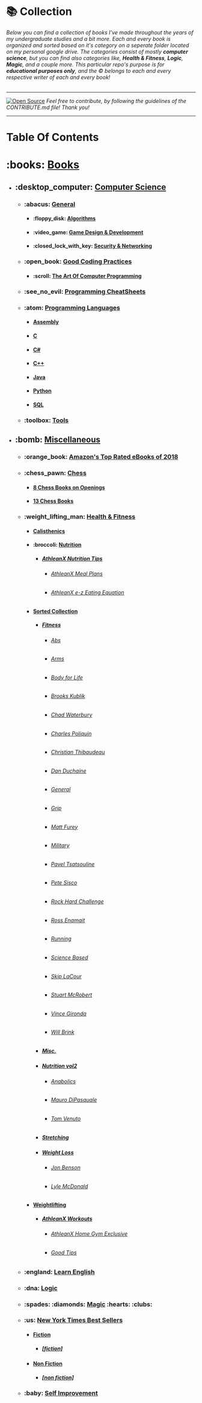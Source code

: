 # :books: Collection

*Below you can find a collection of books I've made throughout the years of my undergraduate studies and a bit more. Each and every book is organized and sorted based on it's category on a seperate folder located on my personal google drive. The categories consist of mostly **computer science**, but you can find also categories like, **Health & Fitness**, **Logic**, **Magic**, and a couple more. 
This particular repo's purpose is for **educational purposes only**, and the :copyright: belongs to each and every respective writer of each and every book!*  
<br><hr> 
[![Open Source](https://badges.frapsoft.com/os/v1/open-source.svg?v=103)](https://opensource.org/)
*Feel free to contribute, by following the guidelines of the CONTRIBUTE.md file! Thank you!*
<hr> 

# Table Of Contents 
<div>
    <h1>:books: <a href="#">Books</a></h1>
    <ul>
      <li>
          <h2>:desktop_computer: <a href="www.google.com">Computer Science</a></h2>
        <ul>
          <li>
            <h3>:abacus: <a href="#">General</a></h3>
            <ul>
              <li>
               <h4>:floppy_disk: <a href="#">Algorithms</a></h4>
              </li>
              <li>
                <h4>:video_game: <a href="#">Game Design & Development</a></h4>
              </li>
              <li>
                <h4>:closed_lock_with_key: <a href="#">Security & Networking</a></h4>
              </li>
            </ul>
          </li>
          <li>
            <h3>:open_book: <a href="#">Good Coding Practices</a></h3>
            <ul>
              <li>
                <h4>:scroll: <a href="#">The Art Of Computer Programming</a></h4>
              </li>
            </ul>
          </li>
          <li>
            <h3>:see_no_evil: <a href="#">Programming CheatSheets</a></h3>
          </li>
          <li>
            <h3>:atom: <a href="#">Programming Languages</a></h3>
            <ul>
              <li>
                <h4><a href="#">Assembly</a></h4>
              </li>
              <li>
                <h4><a href="#">C</a></h4>
              </li>
              <li>
                <h4><a href="#">C#</a></h4>
              </li>
              <li>
                <h4><a href="#">C++</a></h4>
              </li>
              <li>
                <h4><a href="#">Java</a></h4>
              </li>
              <li>
                <h4><a href="#">Python</h4></a></h4>
              </li>
              <li>
                <h4><a href="#">SQL</a></h4>
              </li>
            </ul>
          </li>
          <li>
            <h3>:toolbox: <a href="#">Tools</a></h3>
          </li>
        </ul>
      </li>
      <li>
    <h2>:bomb: <a href="#">Miscellaneous</a></h2>
        <ul>
          <li>
            <h3>:orange_book: <a href="#">Amazon's Top Rated eBooks of 2018</a></h3>
          </li>
          <li>
            <h3>:chess_pawn: <a href="#">Chess</a></h3>
            <ul>
              <li>
                <h4><a href="#">8 Chess Books on Openings</a></h4>
              </li>
              <li>
                <h4><a href="#">13 Chess Books</a></h4>
              </li>
            </ul>
          </li>
          <li>
            <h3>:weight_lifting_man: <a href="#">Health & Fitness</a></h3>
            <ul>
              <li>
                <h4><a href="#">Calisthenics</a></h4>
              </li>
              <li>
                <h4>:broccoli: <a href="#">Nutrition</a></h4>
                <ul>
                  <li>
                    <h5><a href="#">AthleanX Nutrition Tips</a></h5>
                    <ul>
                      <li>
                        <h6><a href="#">AthleanX Meal Plans</a></h6>
                      </li>
                      <li>
                        <h6><a href="#">AthleanX e-z Eating Equation</a></h6>
                      </li>
                    </ul>
                  </li>
                </ul>
              </li>
              <li>
                <h4><a href="#">Sorted Collection</a></h4>
                <ul>
                  <li>
                    <h5><a href="#">Fitness</a></h5>
                    <ul>
                      <li>
                        <h6><a href="#">Abs</a></h6>
                      </li>
                      <li>
                        <h6><a href="#">Arms</a></h6>
                      </li>
                      <li>
                        <h6><a href="#">Body for Life</a></h6>
                      </li>
                      <li>
                        <h6><a href="#">Brooks Kublik</a></h6>
                      </li>
                      <li>
                        <h6><a href="#">Chad Waterbury</a></h6>
                      </li>
                      <li>
                        <h6><a href="#">Charles Poliquin</a></h6>
                      </li>
                      <li>
                        <h6><a href="#">Christian Thibaudeau</a></h6>
                      </li>
                      <li>
                        <h6><a href="#">Dan Duchaine</a></h6>
                      </li>
                      <li>
                        <h6><a href="#">General</a></h6>
                      </li>
                      <li>
                        <h6><a href="#">Grip</a></h6>
                      </li>
                      <li>
                        <h6><a href="#">Matt Furey</a></h6>
                      </li>
                      <li>
                        <h6><a href="#">Military</a></h6>
                      </li>
                      <li>
                        <h6><a href="#">Pavel Tsatsouline</a></h6>
                      </li>
                      <li>
                        <h6><a href="#">Pete Sisco</a></h6>
                      </li>
                      <li>
                        <h6><a href="#">Rock Hard Challenge</a></h6>
                      </li>
                      <li>
                        <h6><a href="#">Ross Enamait</a></h6>
                      </li>
                      <li>
                        <h6><a href="#">Running</a></h6>
                      </li>
                      <li>
                        <h6><a href="#">Science Based</a></h6>
                      </li>
                      <li>
                        <h6><a href="#">Skip LaCour</a></h6>
                      </li>
                      <li>
                        <h6><a href="#">Stuart McRobert</a></h6>
                      </li>
                      <li>
                        <h6><a href="#">Vince Gironda</a></h6>
                      </li>
                      <li>
                        <h6><a href="#">Will Brink</a></h6>
                      </li>
                    </ul>
                  </li>
                  <li>
                    <h5><a href="#">Misc.</a></h5>
                  </li>
                  <li>
                    <h5><a href="#">Nutrition vol2</a></h5>
                    <ul>
                      <li>
                        <h6><a href="#">Anabolics</a></h6>
                      </li>
                      <li>
                        <h6><a href="#">Mauro DiPasquale</a></h6>
                      </li>
                      <li>
                        <h6><a href="#">Tom Venuto</a></h6>
                      </li>
                    </ul>
                  </li>
                  <li>
                    <h5><a href="#">Stretching</a></h5>
                  </li>
                  <li>
                    <h5><a href="#">Weight Loss</a></h5>
                    <ul>
                      <li>
                        <h6><a href="#">Jon Benson</a></h6>
                      </li>
                      <li>
                        <h6><a href="#">Lyle McDonald</a></h6>
                      </li>
                    </ul>
                  </li>
                </ul>
              </li>
              <li>
                <h4><a href="#">Weightlifting</a></h4>
                <ul>
                  <li>
                    <h5><a href="#">AthleanX Workouts</a></h5>
                    <ul>
                      <li>
                        <h6><a href="#">AthleanX Home Gym Exclusive</a></h6>
                      </li>
                      <li>
                        <h6><a href="#">Good Tips</a></h6>
                      </li>
                    </ul>
                  </li>
                </ul>
              </li>
            </ul>
          </li>
          <li>
            <h3>:england: <a href="#">Learn English</a></h3>
          </li>
          <li>
            <h3>:dna: <a href="#">Logic</a></h3>
          </li>
          <li>
            <h3>:spades: :diamonds: <a href="#">Magic</a> :hearts: :clubs:</h3>
          </li>
          <li>
            <h3>:us: <a href="#">New York Times Best Sellers</a></h3>
            <ul>
              <li>
                <h4><a href="www.google.com">Fiction</a></h4>
                <ul>
                  <li>
                    <h5><a href="#">[fiction]</a></h5>
                  </li>
                </ul>
              </li>
              <li>
                <h4><a href="#">Non Fiction</a></h4>
                <ul>
                  <li>
                    <h5><a href="#">[non fiction]</a></h5>
                  </li>
                </ul>
              </li>
            </ul>
          </li>
          <li>
            <h3>:baby: <a href="#">Self Improvement</a></h3>
          </li>
        </ul>
      </li>
    </ul>
  </div>
